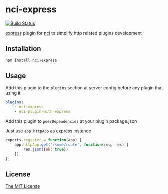 # nci-express
[![Build Status](https://travis-ci.org/fleg/nci-express.svg?branch=master)](https://travis-ci.org/fleg/nci-express)

[express](https://github.com/expressjs/express) plugin for [nci](https://github.com/node-ci/nci)
to simplify http related plugins development


## Installation

```sh
npm install nci-express
```

## Usage

Add this plugin to the `plugins` section at server config before any plugin that using it.
```yml
plugins:
    - nci-express
    - nci-plugin-with-express
```

Add this plugin to `peerDependencies` at your plugin package.json

Just use `app.httpApp` as express instance
```js
exports.register = function(app) {
	app.httpApp.get('/some/route', function(req, res) {
		res.json({ok: true})
	});
};
```

## License

[The MIT License](https://raw.githubusercontent.com/fleg/nci-express/master/LICENSE)
